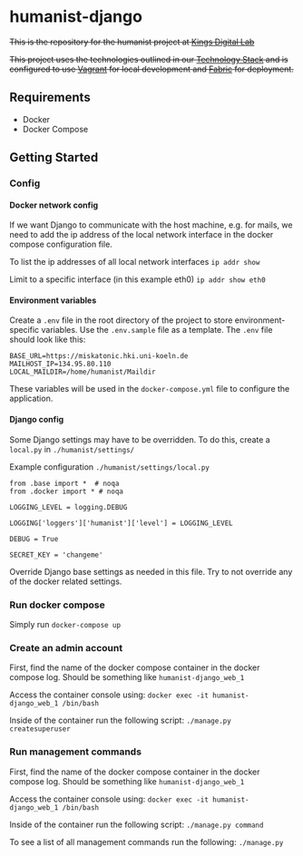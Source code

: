 # humanist-django

~~This is the repository for the humanist project at [Kings Digital Lab](https://kdl.kcl.ac.uk)~~

~~This project uses the technologies outlined in our [Technology Stack](https://stackshare.io/kings-digital-lab/django) and is configured to use [Vagrant](https://www.vagrantup.com/) for local development and [Fabric](http://www.fabfile.org/) for deployment.~~

## Requirements

- Docker
- Docker Compose

## Getting Started

### Config

#### Docker network config

If we want Django to communicate with the host machine, e.g. for mails, we need to add the ip address of the local network interface in the docker compose configuration file.

To list the ip addresses of all local network interfaces `ip addr show`

Limit to a specific interface (in this example eth0) `ip addr show eth0`

#### Environment variables

Create a `.env` file in the root directory of the project to store environment-specific variables. Use the `.env.sample` file as a template. The `.env` file should look like this:

```
BASE_URL=https://miskatonic.hki.uni-koeln.de
MAILHOST_IP=134.95.80.110
LOCAL_MAILDIR=/home/humanist/Maildir
```

These variables will be used in the `docker-compose.yml` file to configure the application.

#### Django config

Some Django settings may have to be overridden. To do this, create a `local.py` in `./humanist/settings/`

Example configuration
`./humanist/settings/local.py`

```
from .base import *  # noqa
from .docker import * # noqa

LOGGING_LEVEL = logging.DEBUG

LOGGING['loggers']['humanist']['level'] = LOGGING_LEVEL

DEBUG = True

SECRET_KEY = 'changeme'
```

Override Django base settings as needed in this file.
Try to not override any of the docker related settings.

### Run docker compose

Simply run `docker-compose up`

### Create an admin account

First, find the name of the docker compose container in the docker compose log.
Should be something like `humanist-django_web_1`

Access the container console using:
`docker exec -it humanist-django_web_1 /bin/bash`

Inside of the container run the following script:
`./manage.py createsuperuser`

### Run management commands

First, find the name of the docker compose container in the docker compose log.
Should be something like `humanist-django_web_1`

Access the container console using:
`docker exec -it humanist-django_web_1 /bin/bash`

Inside of the container run the following script:
`./manage.py command`

To see a list of all management commands run the following:
`./manage.py`
